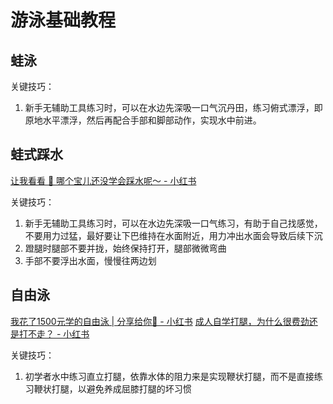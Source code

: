 # 游泳基础教程


## 蛙泳

关键技巧：
1. 新手无辅助工具练习时，可以在水边先深吸一口气沉丹田，练习俯式漂浮，即原地水平漂浮，然后再配合手部和脚部动作，实现水中前进。

## 蛙式踩水

[让我看看 👀 哪个宝儿还没学会踩水呢～ - 小红书](https://www.xiaohongshu.com/explore/66511446000000001500a883)

关键技巧：
1. 新手无辅助工具练习时，可以在水边先深吸一口气练习，有助于自己找感觉，不要用力过猛，最好要让下巴维持在水面附近，用力冲出水面会导致后续下沉
2. 蹬腿时腿部不要并拢，始终保持打开，腿部微微弯曲
3. 手部不要浮出水面，慢慢往两边划 

## 自由泳

[我花了1500元学的自由泳 | 分享给你🤲 - 小红书](https://www.xiaohongshu.com/explore/62ee22c00000000012037b4a)
[成人自学打腿，为什么很费劲还是打不走？ - 小红书](https://www.xiaohongshu.com/explore/6529040d000000001e03ffb1)

关键技巧：
1. 初学者水中练习直立打腿，依靠水体的阻力来是实现鞭状打腿，而不是直接练习鞭状打腿，以避免养成屈膝打腿的坏习惯
